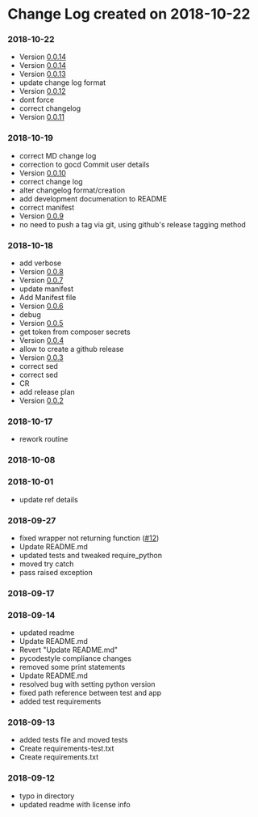 # Change Log created on 2018-10-22

### 2018-10-22
  * Version [0.0.14](../../releases/tag/0.0.14)
  * Version [0.0.14](../../releases/tag/0.0.14)
  * Version [0.0.13](../../releases/tag/0.0.13)
  * update change log format
  * Version [0.0.12](../../releases/tag/0.0.12)
  * dont force
  * correct changelog
  * Version [0.0.11](../../releases/tag/0.0.11)

### 2018-10-19
  * correct MD change log
  * correction to gocd Commit user details
  * Version [0.0.10](../../releases/tag/0.0.10)
  * correct change log
  * alter changelog format/creation
  * add development documenation to README
  * correct manifest
  * Version [0.0.9](../../releases/tag/0.0.9)
  * no need to push a tag via git, using github's release tagging method

### 2018-10-18
  * add verbose
  * Version [0.0.8](../../releases/tag/0.0.8)
  * Version [0.0.7](../../releases/tag/0.0.7)
  * update manifest
  * Add Manifest file
  * Version [0.0.6](../../releases/tag/0.0.6)
  * debug
  * Version [0.0.5](../../releases/tag/0.0.5)
  * get token from composer secrets
  * Version [0.0.4](../../releases/tag/0.0.4)
  * allow to create a github release
  * Version [0.0.3](../../releases/tag/0.0.3)
  * correct sed
  * correct sed
  * CR
  * add release plan
  * Version [0.0.2](../../releases/tag/0.0.2)

### 2018-10-17
  * rework routine

### 2018-10-08

### 2018-10-01
  * update ref details

### 2018-09-27
  * fixed wrapper not returning function ([#12](../../pull/12))
  * Update README.md
  * updated tests and tweaked require_python
  * moved try catch
  * pass raised exception

### 2018-09-17

### 2018-09-14
  * updated readme
  * Update README.md
  * Revert "Update README.md"
  * pycodestyle compliance changes
  * removed some print statements
  * Update README.md
  * resolved bug with setting python version
  * fixed path reference between test and app
  * added test requirements

### 2018-09-13
  * added tests file and moved tests
  * Create requirements-test.txt
  * Create requirements.txt

### 2018-09-12
  * typo in directory
  * updated readme with license info
